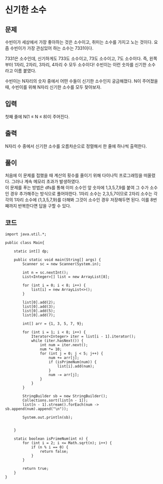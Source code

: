 # 신기한 소수 
 
## 문제
수빈이가 세상에서 가장 좋아하는 것은 소수이고, 취미는 소수를 가지고 노는 것이다. 요즘 수빈이가 가장 관심있어 하는 소수는 7331이다.

7331은 소수인데, 신기하게도 733도 소수이고, 73도 소수이고, 7도 소수이다. 즉, 왼쪽부터 1자리, 2자리, 3자리, 4자리 수 모두 소수이다! 수빈이는 이런 숫자를 신기한 소수라고 이름 붙였다.

수빈이는 N자리의 숫자 중에서 어떤 수들이 신기한 소수인지 궁금해졌다. N이 주어졌을 때, 수빈이를 위해 N자리 신기한 소수를 모두 찾아보자.

## 입력
첫째 줄에 N(1 ≤ N ≤ 8)이 주어진다.

## 출력
N자리 수 중에서 신기한 소수를 오름차순으로 정렬해서 한 줄에 하나씩 출력한다.

## 풀이
처음에 이 문제를 접했을 때 계산의 횟수를 줄이기 위해 다이나믹 프로그래밍을 떠올렸다. 그러나 계속 메모리 초과가 발생하였다.  
이 문제를 푸는 방법은 dfs를 통해 이미 소수인 앞 숫자에 1,3,5,7,9를 붙여 그 수가 소수인 경우 추가해주는 방식으로 풀어야한다.
1자리 소수는 2,3,5,7이므로 2자리 소수는 각각의 1자리 소수에 {1,3,5,7,9}를 더해봐 그것이 소수인 경우 저장해두면 된다. 
이를 8번째까지 반복한다면 답을 구할 수 있다.

## 코드
```
import java.util.*;

public class Main{

    static int[] dp;

    public static void main(String[] args) {
        Scanner sc = new Scanner(System.in);

        int n = sc.nextInt();
        List<Integer>[] list = new ArrayList[8];

        for (int i = 0; i < 8; i++) {
            list[i] = new ArrayList<>();
        }

        list[0].add(2);
        list[0].add(3);
        list[0].add(5);
        list[0].add(7);

        int[] arr = {1, 3, 5, 7, 9};

        for (int i = 1; i < 8; i++) {
            Iterator<Integer> iter = list[i - 1].iterator();
            while (iter.hasNext()) {
                int num = iter.next();
                num *= 10;
                for (int j = 0; j < 5; j++) {
                    num += arr[j];
                    if (isPrimeNum(num)) {
                        list[i].add(num);
                    }
                    num -= arr[j];
                }
            }
        }
        
        StringBuilder sb = new StringBuilder();
        Collections.sort(list[n - 1]);
        list[n - 1].stream().forEach(num -> sb.append(num).append("\n"));

        System.out.println(sb);


    }

    static boolean isPrimeNum(int n) {
        for (int i = 2; i <= Math.sqrt(n); i++) {
            if (n % i == 0) {
                return false;
            }
        }

        return true;
    }
}
```

